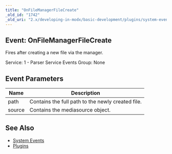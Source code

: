 ```yaml
---
title: "OnFileManagerFileCreate"
_old_id: "1742"
_old_uri: "2.x/developing-in-modx/basic-development/plugins/system-events/onfilemanagerfilecreate"
---
```


## Event: OnFileManagerFileCreate

Fires after creating a new file via the manager.

Service: 1 - Parser Service Events 
Group: None

## Event Parameters

| Name   | Description                                       |
| ------ | ------------------------------------------------- |
| path   | Contains the full path to the newly created file. |
| source | Contains the mediasource object.                  |

## See Also

- [System Events](extending-modx/plugins/system-events)
- [Plugins](extending-modx/plugins)
